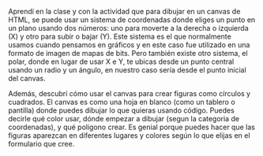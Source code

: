 Aprendí en la clase y con la actividad que para dibujar en un canvas de HTML, se puede usar un sistema de coordenadas donde eliges un punto en un plano usando dos números: uno para moverte a la derecha o izquierda (X) y otro para subir o bajar (Y). 
Este sistema es el que normalmente usamos cuando pensamos en gráficos y en este caso fue utilizado en una formato de imagen de mapas de bits. Pero también existe otro sistema, el polar, donde en lugar de usar X e Y, te ubicas desde un punto central usando un radio y un ángulo, en nuestro caso sería desde el punto inicial del canvas.

Además, descubrí cómo usar el canvas para crear figuras como círculos y cuadrados. El canvas es como una hoja en blanco (como un tablero o pantilla) donde puedes dibujar lo que quieras usando código. Puedes decirle qué color usar, dónde empezar a dibujar (segun la categoria de coordenadas), y qué poligono crear. Es genial porque puedes hacer que las figuras aparezcan en diferentes lugares y colores según lo que elijas en el formulario que cree.
